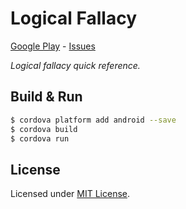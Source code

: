 # Logical Fallacy
[Google Play] - [Issues]

_Logical fallacy quick reference._

[Google Play]: https://play.google.com/store/apps/details?id=com.metaist.logicalfallacy
[Issues]: https://github.com/30Apps30Days/16-logicalfallacy/issues

## Build & Run
```bash
$ cordova platform add android --save
$ cordova build
$ cordova run
```

## License
Licensed under [MIT License].

[MIT License]: http://opensource.org/licenses/MIT
